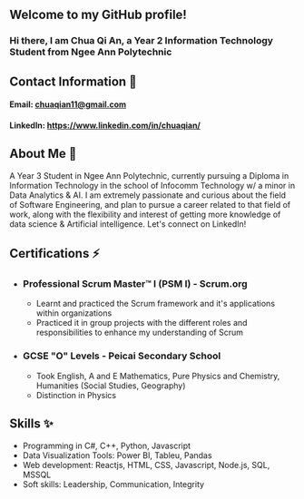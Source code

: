 ## Welcome to my GitHub profile!
###  Hi there, I am Chua Qi An, a Year 2 Information Technology Student from Ngee Ann Polytechnic


## Contact Information 🌱
#### Email: chuaqian11@gmail.com 
#### LinkedIn: https://www.linkedin.com/in/chuaqian/

## About Me 🤔
A Year 3 Student in Ngee Ann Polytechnic, currently pursuing a Diploma in Information Technology in the school of Infocomm Technology w/ a minor in Data Analytics & AI. I am extremely passionate and curious about the field of Software Engineering, and plan to pursue a career related to that field of work, along with the flexibility and interest of getting more knowledge of data science & Artificial intelligence. Let's connect on LinkedIn!

## Certifications ⚡
- ### Professional Scrum Master™ I (PSM I) - Scrum.org
  - Learnt and practiced the Scrum framework and it's applications within organizations
  - Practiced it in group projects with the different roles and responsibilities to enhance my understanding of Scrum
- ### GCSE "O" Levels - Peicai Secondary School
  - Took English, A and E Mathematics, Pure Physics and Chemistry, Humanities (Social Studies, Geography)
  - Distinction in Physics

 ## Skills ✨
 - Programming in C#, C++, Python, Javascript
 - Data Visualization Tools: Power BI, Tableu, Pandas
 - Web development: Reactjs, HTML, CSS, Javascript, Node.js, SQL, MSSQL
 - Soft skills: Leadership, Communication, Integrity

   



<!--
**chuaqian/chuaqian** is a ✨ _special_ ✨ repository because its `README.md` (this file) appears on your GitHub profile.

Here are some ideas to get you started:

- 🔭 I’m currently working on ...
- 🌱 I’m currently learning ...
- 👯 I’m looking to collaborate on ...
- 🤔 I’m looking for help with ...
- 💬 Ask me about ...
- 📫 How to reach me: ...
- 😄 Pronouns: ...
- ⚡ Fun fact: ...
-->
